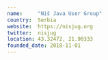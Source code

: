 ```yaml
---
name:     "Niš Java User Group"
country:  Serbia
website:  https://nisjug.org
twitter:  nisjug
location: 43.32472, 21.90333
founded_date: 2018-11-01
---
```

